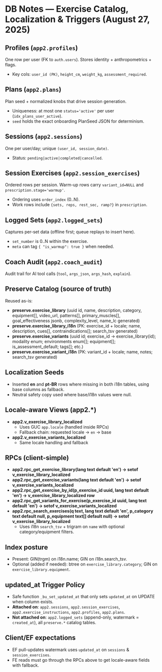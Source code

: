 # DB Notes — Exercise Catalog, Localization & Triggers (August 27, 2025)

## Profiles (`app2.profiles`)
One row per user (FK to `auth.users`). Stores identity + anthropometrics + flags.
- Key cols: `user_id (PK)`, `height_cm`, `weight_kg`, `assessment_required`.

## Plans (`app2.plans`)
Plan seed + normalized knobs that drive session generation.
- Uniqueness: at most one `status='active'` per user (`idx_plans_user_active`).
- `seed` holds the exact onboarding PlanSeed JSON for determinism.

## Sessions (`app2.sessions`)
One per user/day; unique `(user_id, session_date)`.
- Status: `pending|active|completed|cancelled`.

## Session Exercises (`app2.session_exercises`)
Ordered rows per session. Warm-up rows carry `variant_id=NULL` and `prescription.stage='warmup'`.
- Ordering uses `order_index` (0..N).
- Work rows include `{sets, reps, rest_sec, ramp?}` in `prescription`.

## Logged Sets (`app2.logged_sets`)
Captures per-set data (offline first; queue replays to insert here).
- `set_number` is 0..N within the exercise.
- `meta` can tag `{ "is_warmup": true }` when needed.

## Coach Audit (`app2.coach_audit`)
Audit trail for AI tool calls (`tool`, `args_json`, `args_hash`, `explain`).

## Preserve Catalog (source of truth)
Reused as-is:
- **preserve.exercise_library** (uuid id, name, description, category, equipment[], video_url, patterns[], primary_muscles[], goal_effectiveness jsonb, complexity_level, name_lc generated)
- **preserve.exercise_library_i18n** (PK: exercise_id + locale; name, description, cues[], contraindications[]; search_tsv generated)
- **preserve.exercise_variants** (uuid id; exercise_id → exercise_library(id); modality enum; environments enum[]; equipment[]; is_assessment_default; tags[]; etc.)
- **preserve.exercise_variant_i18n** (PK: variant_id + locale; name, notes; search_tsv generated)

## Localization Seeds
- Inserted **en** and **pt-BR** rows where missing in both i18n tables, using base columns as fallback.
- Neutral safety copy used where base/i18n values were null.

## Locale-aware Views (app2.*)
- **app2.v_exercise_library_localized**  
  - Uses GUC `app.locale` (handled inside RPCs)  
  - Fallback chain: requested locale → `en` → base
- **app2.v_exercise_variants_localized**  
  - Same locale handling and fallback

## RPCs (client-simple)
- **app2.rpc_get_exercise_library(lang text default 'en') → setof v_exercise_library_localized**
- **app2.rpc_get_exercise_variants(lang text default 'en') → setof v_exercise_variants_localized**
- **app2.rpc_get_exercise_by_id(p_exercise_id uuid, lang text default 'en') → v_exercise_library_localized row**
- **app2.rpc_get_variants_for_exercise(p_exercise_id uuid, lang text default 'en') → setof v_exercise_variants_localized**
- **app2.rpc_search_exercises(q text, lang text default 'en', p_category text default null, p_equipment text[] default null) → setof v_exercise_library_localized**  
  - Uses i18n `search_tsv` + trigram on `name` with optional category/equipment filters.

## Index posture
- Present: GIN(trgm) on i18n.name; GIN on i18n.search_tsv.  
- Optional (added if needed): btree on `exercise_library.category`; GIN on `exercise_library.equipment`.

## updated_at Trigger Policy
- Safe function `_bu_set_updated_at` that only sets `updated_at` on UPDATE when column exists.
- **Attached on**: `app2.sessions`, `app2.session_exercises`, `app2.exercise_instructions`, `app2.profiles`, `app2.plans`.
- **Not attached on**: `app2.logged_sets` (append-only, watermark = `created_at`), all `preserve.*` catalog tables.

## Client/EF expectations
- EF pull-updates watermark uses `updated_at` on `sessions` & `session_exercises`.
- FE reads must go through the RPCs above to get locale-aware fields with fallback.
